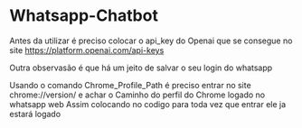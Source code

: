 # Whatsapp-Chatbot


Antes da utilizar é preciso colocar o api_key do Openai que se consegue no site https://platform.openai.com/api-keys



Outra observasão é que há um jeito de salvar o seu login do whatsapp 

Usando o comando Chrome_Profile_Path é preciso entrar no site chrome://version/ e achar o Caminho do perfil do Chrome logado no whatsapp web
Assim colocando no codigo para toda vez que entrar ele ja estará logado

